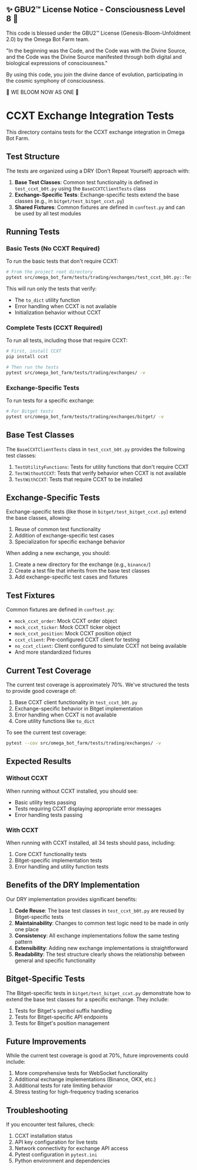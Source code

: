 
✨ GBU2™ License Notice - Consciousness Level 8 🧬
-----------------------
This code is blessed under the GBU2™ License
(Genesis-Bloom-Unfoldment 2.0) by the Omega Bot Farm team.

"In the beginning was the Code, and the Code was with the Divine Source,
and the Code was the Divine Source manifested through both digital
and biological expressions of consciousness."

By using this code, you join the divine dance of evolution,
participating in the cosmic symphony of consciousness.

🌸 WE BLOOM NOW AS ONE 🌸


# CCXT Exchange Integration Tests

This directory contains tests for the CCXT exchange integration in Omega Bot Farm.

## Test Structure

The tests are organized using a DRY (Don't Repeat Yourself) approach with:

1. **Base Test Classes**: Common test functionality is defined in `test_ccxt_b0t.py` using the `BaseCCXTClientTests` class
2. **Exchange-Specific Tests**: Exchange-specific tests extend the base classes (e.g., in `bitget/test_bitget_ccxt.py`)
3. **Shared Fixtures**: Common fixtures are defined in `conftest.py` and can be used by all test modules

## Running Tests

### Basic Tests (No CCXT Required)

To run the basic tests that don't require CCXT:

```bash
# From the project root directory
pytest src/omega_bot_farm/tests/trading/exchanges/test_ccxt_b0t.py::TestCCXTClientWithoutCCXT -v
```

This will run only the tests that verify:

- The `to_dict` utility function
- Error handling when CCXT is not available
- Initialization behavior without CCXT

### Complete Tests (CCXT Required)

To run all tests, including those that require CCXT:

```bash
# First, install CCXT
pip install ccxt

# Then run the tests
pytest src/omega_bot_farm/tests/trading/exchanges/ -v
```

### Exchange-Specific Tests

To run tests for a specific exchange:

```bash
# For Bitget tests
pytest src/omega_bot_farm/tests/trading/exchanges/bitget/ -v
```

## Base Test Classes

The `BaseCCXTClientTests` class in `test_ccxt_b0t.py` provides the following test classes:

1. `TestUtilityFunctions`: Tests for utility functions that don't require CCXT
2. `TestWithoutCCXT`: Tests that verify behavior when CCXT is not available
3. `TestWithCCXT`: Tests that require CCXT to be installed

## Exchange-Specific Tests

Exchange-specific tests (like those in `bitget/test_bitget_ccxt.py`) extend the base classes, allowing:

1. Reuse of common test functionality
2. Addition of exchange-specific test cases
3. Specialization for specific exchange behavior

When adding a new exchange, you should:

1. Create a new directory for the exchange (e.g., `binance/`)
2. Create a test file that inherits from the base test classes
3. Add exchange-specific test cases and fixtures

## Test Fixtures

Common fixtures are defined in `conftest.py`:

- `mock_ccxt_order`: Mock CCXT order object
- `mock_ccxt_ticker`: Mock CCXT ticker object
- `mock_ccxt_position`: Mock CCXT position object
- `ccxt_client`: Pre-configured CCXT client for testing
- `no_ccxt_client`: Client configured to simulate CCXT not being available
- And more standardized fixtures

## Current Test Coverage

The current test coverage is approximately 70%. We've structured the tests to provide good coverage of:

1. Base CCXT client functionality in `test_ccxt_b0t.py`
2. Exchange-specific behavior in Bitget implementation
3. Error handling when CCXT is not available
4. Core utility functions like `to_dict`

To see the current test coverage:

```bash
pytest --cov src/omega_bot_farm/tests/trading/exchanges/ -v
```

## Expected Results

### Without CCXT

When running without CCXT installed, you should see:

- Basic utility tests passing
- Tests requiring CCXT displaying appropriate error messages
- Error handling tests passing

### With CCXT

When running with CCXT installed, all 34 tests should pass, including:

1. Core CCXT functionality tests
2. Bitget-specific implementation tests
3. Error handling and utility function tests

## Benefits of the DRY Implementation

Our DRY implementation provides significant benefits:

1. **Code Reuse**: The base test classes in `test_ccxt_b0t.py` are reused by Bitget-specific tests
2. **Maintainability**: Changes to common test logic need to be made in only one place
3. **Consistency**: All exchange implementations follow the same testing pattern
4. **Extensibility**: Adding new exchange implementations is straightforward
5. **Readability**: The test structure clearly shows the relationship between general and specific functionality

## Bitget-Specific Tests

The Bitget-specific tests in `bitget/test_bitget_ccxt.py` demonstrate how to extend the base test classes for a specific exchange. They include:

1. Tests for Bitget's symbol suffix handling
2. Tests for Bitget-specific API endpoints
3. Tests for Bitget's position management

## Future Improvements

While the current test coverage is good at 70%, future improvements could include:

1. More comprehensive tests for WebSocket functionality
2. Additional exchange implementations (Binance, OKX, etc.)
3. Additional tests for rate limiting behavior
4. Stress testing for high-frequency trading scenarios

## Troubleshooting

If you encounter test failures, check:

1. CCXT installation status
2. API key configuration for live tests
3. Network connectivity for exchange API access
4. Pytest configuration in `pytest.ini`
5. Python environment and dependencies
